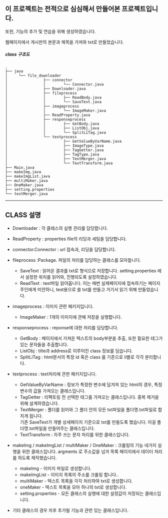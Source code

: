 이 프로젝트는 전적으로 심심해서 만들어본 프로젝트입니다.
--
또한, 기능의 추가 및 연습을 위해 생성하였습니다.

웹페이지에서 게시판의 본문과 제목을 가져와 txt로 만들었습니다.
##### class 구조도
```
.
├── java
│     └── file_downloader
│                ├── connector
│                │        └── Connector.java
│                ├── Downloader.java
│                ├── fileprocess
│                │        ├── ReadBody.java
│                │        └── SaveText.java
│                ├── imageprocess
│                │        └── ImageMaker.java
│                ├── ReadProperty.java
│                ├── responseprocess
│                │        ├── GetBody.java
│                │        ├── ListObj.java
│                │        └── SplitLiTag.java
│                └── textprocess                       
│                         ├── GetValueByVarName.java
│                         ├── ImageType.java
│                         ├── TagGetter.java
│                         ├── TagType.java
│                         ├── TextMerger.java
│                         └── TextTransform.java
├── Main.java
├── makeImg.java
├── makeImgList.java
├── multiMaker.java
├── OneMaker.java
├── setting.properties
└── textMerger.java
```
---
CLASS 설명
--
* Downloader : 각 클래스의 실행 관리를 담당합니다.
* ReadProperty : properties file의 리딩과 세팅을 담당합니다.
* connector.Connector : url 접속과, 리딩을 담당합니다.
* fileprocess :Package. 파일의 처리를 담당하는 클래스를 모아둡니다.
    * SaveText : 읽어온 결과를 txt로 형식으로 저장합니다. setting.properties 에서 설정한 위치를 읽어와, 진행되도록 설정하였습니다.
    * ReadText : text파일 읽어옵니다. 이는 매번 실제페이지에 접속하기는 페이지 주인에게 미안하니, test용으로 쓸 txt를 만들고 거기서 읽기 위해 만들었습니다.
* imageprocess : 이미지 관련 패키지입니다.
    * ImageMaker : 1개의 이미지에 관해 저장을 실행합니다.
* responseprocess : reponse에 대한 처리를 담당합니다.
    * GetBody : 페이지에서 가져온 텍스트의 body부분을 추출, 또한 필요한 테그가 있는 문자들을 추출합니다.
    * ListObj : title과 address로 이루어진 class 정보를 담습니다.
    * SplitLiTag : html문서의 특정 id 혹은 class 를 기준으로 li별로 각각 분리합니다.  

* textprocess : text처리에 관한 패키지입니다.
    * GetValueByVarName : 정보가 특정한 변수에 담겨져 있는 html의 경우, 특정 변수의 값을 가져오는 클래스입니다.
    * TagGetter : 리펙토링 전 선택한 태그를 가져오는 클래스입니다. 중복 제거을 위해 설계하였습니다.
    * TextMerger : 폴더를 읽어와 그 폴더 안의 모든 txt파일을 폴더명.txt파일로 합치게 됩니다.                                 
             기존 SaveText가 개별 상세페이지 기준으로 txt를 만들도록 했습니다. 이걸 폴더명.txt파일을 만들어주는 클래스입니다.
    * TextTransform : 자주 쓰는 문자 처리를 위한 클래스입니다.

* makeImg / makeImgList / multiMaker / OneMaker : 크롤링의 기능 네가지 실행을 위한 클래스입니다. argments 로 주소값을 넘겨 목록 페이지에서 데이터 처리를 하도록 제작했습니다.
    * makeImg - 이미지 파일로 생성합니다.
    * makeImgList - 이미지 목록의 주소를 크롤링 합니다..
    * multiMaker - 텍스트 목록을 각각 처리하여 txt로 생성합니다.
    * oneMaker - 텍스트 목록을 모아 하나의 txt로 생성합니다.
    * setting.properties - 모든 클래스의 실행에 대한 설정값이 저장되는 클래스입니다.

* 기타 클래스의 경우 차후 추가될 기능과 관련 있는 클래스입니다.